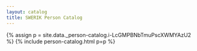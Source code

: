 ```yaml
---
layout: catalog
title: SWERIK Person Catalog
---
```

{% assign p = site.data._person-catalog.i-LcGMPBNbTmuPscXWMYAzU2 %}
{% include person-catalog.html p=p %}

